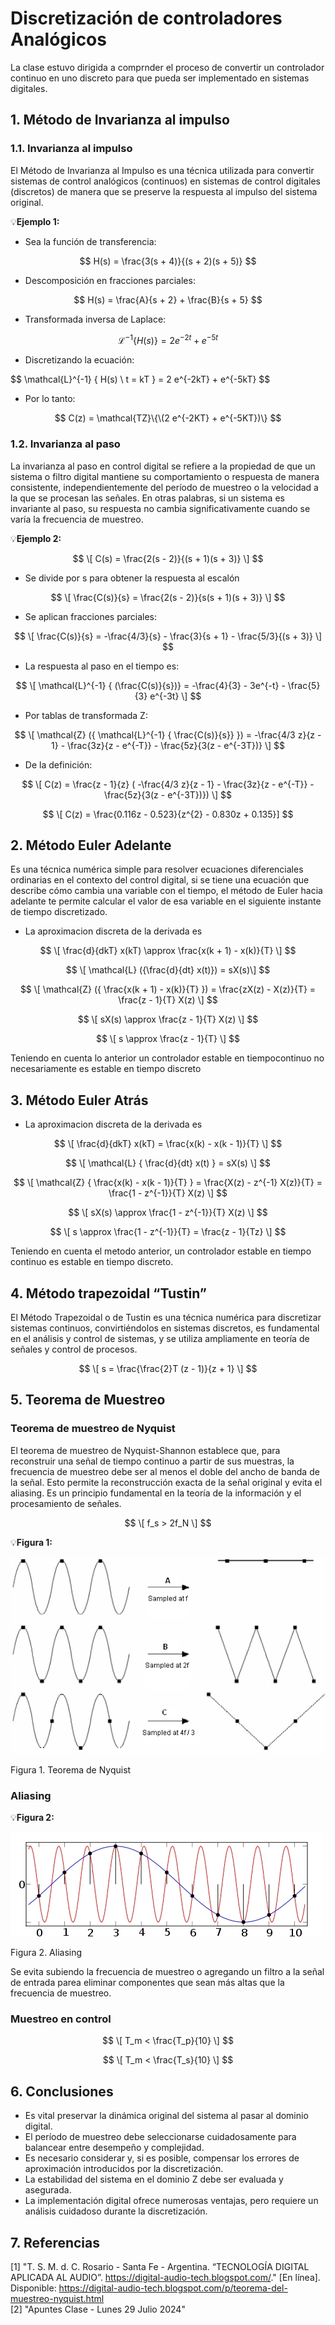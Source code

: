 # Discretización de controladores Analógicos
La clase estuvo dirigida a comprnder el proceso de convertir un controlador continuo en uno discreto para que pueda ser implementado en sistemas digitales.
## 1. Método de Invarianza al impulso
### 1.1. Invarianza al impulso
El Método de Invarianza al Impulso es una técnica utilizada para convertir sistemas de control analógicos (continuos) en sistemas de control digitales (discretos) de manera que se preserve la respuesta al impulso del sistema original.

💡**Ejemplo 1:** <br/>
* Sea la función de transferencia:

$$ H(s) = \frac{3(s + 4)}{(s + 2)(s + 5)} $$

* Descomposición en fracciones parciales:

$$ H(s) = \frac{A}{s + 2} + \frac{B}{s + 5} $$

* Transformada inversa de Laplace:

$$
\mathcal{L}^{-1} \{ H(s) \} = 2 e^{-2t} + e^{-5t}
$$

* Discretizando la ecuación:

$$
\mathcal{L}^{-1} \{ H(s) \ t = kT } = 2 e^{-2kT} + e^{-5kT}
$$

* Por lo tanto:

$$ 
C(z) = \mathcal{TZ}\{\(2 e^{-2KT} + e^{-5KT})\} 
$$


### 1.2. Invarianza al paso
La invarianza al paso en control digital se refiere a la propiedad de que un sistema o filtro digital mantiene su comportamiento o respuesta de manera consistente, independientemente del período de muestreo o la velocidad a la que se procesan las señales. En otras palabras, si un sistema es invariante al paso, su respuesta no cambia significativamente cuando se varía la frecuencia de muestreo. <br/>

💡**Ejemplo 2:** <br/>

$$
\[ C(s) = \frac{2(s - 2)}{(s + 1)(s + 3)} \]
$$

* Se divide por s para obtener la respuesta al escalón

$$
\[ \frac{C(s)}{s} = \frac{2(s - 2)}{s(s + 1)(s + 3)} \]
$$

* Se aplican fracciones parciales: 

$$
\[ \frac{C(s)}{s} = -\frac{4/3}{s} - \frac{3}{s + 1} - \frac{5/3}{(s + 3)} \]
$$

* La respuesta al paso en el tiempo es:

$$
\[ \mathcal{L}^{-1} { (\frac{C(s)}{s})} = -\frac{4}{3} - 3e^{-t} - \frac{5}{3} e^{-3t} \]
$$


* Por tablas de transformada Z:

$$
\[ \mathcal{Z} ({ \mathcal{L}^{-1} { \frac{C(s)}{s}} }) = -\frac{4/3 z}{z - 1} - \frac{3z}{z - e^{-T}} - \frac{5z}{3(z - e^{-3T})} \]
$$

* De la definición:

$$
\[ C(z) = \frac{z - 1}{z} ( -\frac{4/3 z}{z - 1} - \frac{3z}{z - e^{-T}} - \frac{5z}{3(z - e^{-3T})}) \]
$$

$$
\[ C(z) = \frac{0.116z - 0.523}{z^{2} - 0.830z + 0.135}]
$$

## 2. Método Euler Adelante
Es una técnica numérica simple para resolver ecuaciones diferenciales ordinarias en el contexto del control digital, si se tiene una ecuación que describe cómo cambia una variable con el tiempo, el método de Euler hacia adelante te permite calcular el valor de esa variable en el siguiente instante de tiempo discretizado. 

* La aproximacion discreta de la derivada es
  
$$
\[ \frac{d}{dkT} x(kT) \approx \frac{x(k + 1) - x(k)}{T} \]
$$

$$
\[ \mathcal{L} ({\frac{d}{dt} x(t)}) = sX(s)\]
$$

$$
\[ \mathcal{Z} ({ \frac{x(k + 1) - x(k)}{T} }) = \frac{zX(z) - X(z)}{T} = \frac{z - 1}{T} X(z) \]
$$

$$
\[ sX(s) \approx \frac{z - 1}{T} X(z) \]
$$

$$
\[ s \approx \frac{z - 1}{T} \]
$$

Teniendo en cuenta lo anterior un controlador estable en tiempocontinuo no necesariamente es estable en tiempo discreto

## 3. Método Euler Atrás
* La aproximacion discreta de la derivada es

$$
\[ \frac{d}{dkT} x(kT) = \frac{x(k) - x(k - 1)}{T} \]
$$

$$
\[ \mathcal{L} { \frac{d}{dt} x(t) } = sX(s) \]
$$

$$
\[ \mathcal{Z} { \frac{x(k) - x(k - 1)}{T} } = \frac{X(z) - z^{-1} X(z)}{T} = \frac{1 - z^{-1}}{T} X(z) \]
$$

$$
\[ sX(s) \approx \frac{1 - z^{-1}}{T} X(z) \]
$$

$$
\[ s \approx \frac{1 - z^{-1}}{T} = \frac{z - 1}{Tz} \]
$$

Teniendo en cuenta el metodo anterior, un controlador estable en tiempo continuo es estable en tiempo discreto.

## 4. Método trapezoidal “Tustin”
El Método Trapezoidal o de Tustin es una técnica numérica para discretizar sistemas continuos, convirtiéndolos en sistemas discretos, es fundamental en el análisis y control de sistemas, y se utiliza ampliamente en teoría de señales y control de procesos.

$$
\[ s = \frac{\frac{2}T (z - 1)}{z + 1} \]
$$

## 5. Teorema de Muestreo
### Teorema de muestreo de Nyquist
El teorema de muestreo de Nyquist-Shannon establece que, para reconstruir una señal de tiempo continuo a partir de sus muestras, la frecuencia de muestreo debe ser al menos el doble del ancho de banda de la señal. Esto permite la reconstrucción exacta de la señal original y evita el aliasing. Es un principio fundamental en la teoría de la información y el procesamiento de señales.

$$
\[ f_s > 2f_N \]
$$

💡**Figura 1:** <br/>

![Figura de prueba](images/nyquist.jpg)

Figura 1. Teorema de Nyquist 


### Aliasing


💡**Figura 2:** <br/>

![Figura de prueba](images/Aliasing.jpg)

Figura 2. Aliasing 

Se evita subiendo la frecuencia de muestreo o agregando un filtro a la señal de entrada parea eliminar componentes que sean más altas que la frecuencia de muestreo.

### Muestreo en control

$$
\[ T_m < \frac{T_p}{10} \]
$$

$$
\[ T_m < \frac{T_s}{10} \]
$$



## 6. Conclusiones
* Es vital preservar la dinámica original del sistema al pasar al dominio digital.
* El período de muestreo debe seleccionarse cuidadosamente para balancear entre desempeño y complejidad.
* Es necesario considerar y, si es posible, compensar los errores de aproximación introducidos por la discretización.
* La estabilidad del sistema en el dominio Z debe ser evaluada y asegurada.
* La implementación digital ofrece numerosas ventajas, pero requiere un análisis cuidadoso durante la discretización.

## 7. Referencias
[1] "T. S. M. d. C. Rosario - Santa Fe - Argentina. “TECNOLOGÍA DIGITAL APLICADA AL AUDIO”. https://digital-audio-tech.blogspot.com/." [En línea]. Disponible: https://digital-audio-tech.blogspot.com/p/teorema-del-muestreo-nyquist.html <br/>
[2] "Apuntes Clase - Lunes 29 Julio 2024" <br/>
